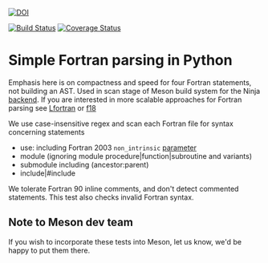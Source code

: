 [![DOI](https://zenodo.org/badge/193343910.svg)](https://zenodo.org/badge/latestdoi/193343910)

[![Build Status](https://travis-ci.com/scivision/fortran-parse-python.svg?branch=master)](https://travis-ci.com/scivision/fortran-parse-python)
[![Coverage Status](https://coveralls.io/repos/github/scivision/fortran-parse-python/badge.svg?branch=master)](https://coveralls.io/github/scivision/fortran-parse-python?branch=master)

# Simple Fortran parsing in Python

Emphasis here is on compactness and speed for four Fortran statements, not building an AST.
Used in scan stage of Meson build system for the Ninja
[backend](https://github.com/mesonbuild/meson/blob/master/mesonbuild/backend/ninjabackend.py).
If you are interested in more scalable approaches for Fortran parsing see
[Lfortran](https://lfortran.org/)
or
[f18](https://github.com/flang-compiler/f18)

We use case-insensitive regex and scan each Fortran file for syntax concerning statements

* use: including Fortran 2003 `non_intrinsic` [parameter](https://www.ibm.com/support/knowledgecenter/en/SS3KZ4_9.0.0/com.ibm.xlf111.bg.doc/xlflr/use.htm)
* module (ignoring module procedure|function|subroutine and variants)
* submodule including (ancestor:parent)
* include|#include

We tolerate Fortran 90 inline comments, and don't detect commented statements.
This test also checks invalid Fortran syntax.

## Note to Meson dev team

If you wish to incorporate these tests into Meson, let us know, we'd be happy to put them there.